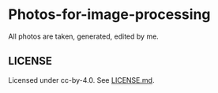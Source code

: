 # Photos-for-image-processing
All photos are taken, generated, edited by me.

## LICENSE
Licensed under cc-by-4.0.
See [LICENSE.md](https://github.com/ZRNOF/Photos-for-image-processing/blob/main/LICENSE.md).

